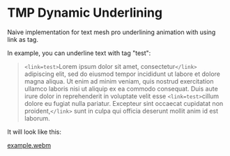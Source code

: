 # TMP Dynamic Underlining

Naive implementation for text mesh pro underlining animation with using link as tag. 

In example, you can underline text with tag "test":

> `<link=test>`Lorem ipsum dolor sit amet, consectetur`</link>` adipiscing elit, sed do eiusmod tempor incididunt ut labore et dolore magna aliqua. Ut enim ad minim veniam, quis nostrud exercitation ullamco laboris nisi ut aliquip ex ea commodo consequat. Duis aute irure dolor in reprehenderit in voluptate velit esse `<link=test>`cillum dolore eu fugiat nulla pariatur. Excepteur sint occaecat cupidatat non proident,`</link>` sunt in culpa qui officia deserunt mollit anim id est laborum.

It will look like this:

[example.webm](https://github.com/Scrawach/TMPDynamicUnderlining/assets/40476180/72260838-b916-4f6d-a9da-29c520dde821)
